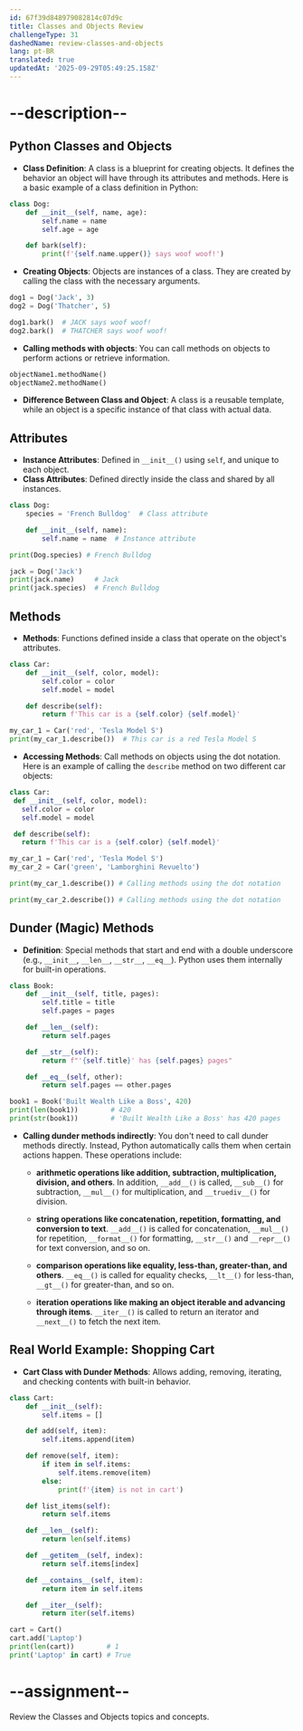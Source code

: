 ```yaml
---
id: 67f39d848979082814c07d9c
title: Classes and Objects Review
challengeType: 31
dashedName: review-classes-and-objects
lang: pt-BR
translated: true
updatedAt: '2025-09-29T05:49:25.158Z'
---
```


# --description--

## Python Classes and Objects

- **Class Definition**: A class is a blueprint for creating objects. It defines the behavior an object will have through its attributes and methods. Here is a basic example of a class definition in Python:

```python
class Dog:
    def __init__(self, name, age):
        self.name = name
        self.age = age

    def bark(self):
        print(f'{self.name.upper()} says woof woof!')
```

- **Creating Objects**: Objects are instances of a class. They are created by calling the class with the necessary arguments.

```python
dog1 = Dog('Jack', 3)
dog2 = Dog('Thatcher', 5)

dog1.bark()  # JACK says woof woof!
dog2.bark()  # THATCHER says woof woof!
```

- **Calling methods with objects**: You can call methods on objects to perform actions or retrieve information.

```python
objectName1.methodName()
objectName2.methodName()
```

- **Difference Between Class and Object**: A class is a reusable template, while an object is a specific instance of that class with actual data.

## Attributes

- **Instance Attributes**: Defined in `__init__()` using `self`, and unique to each object.
- **Class Attributes**: Defined directly inside the class and shared by all instances.

```python
class Dog:
    species = 'French Bulldog'  # Class attribute

    def __init__(self, name):
        self.name = name  # Instance attribute

print(Dog.species) # French Bulldog

jack = Dog('Jack')
print(jack.name)     # Jack
print(jack.species)  # French Bulldog
```

## Methods

- **Methods**: Functions defined inside a class that operate on the object's attributes.

```python
class Car:
    def __init__(self, color, model):
        self.color = color
        self.model = model

    def describe(self):
        return f'This car is a {self.color} {self.model}'

my_car_1 = Car('red', 'Tesla Model S')
print(my_car_1.describe())  # This car is a red Tesla Model S
```

- **Accessing Methods**: Call methods on objects using the dot notation. Here is an example of calling the `describe` method on two different car objects:

```python
class Car:
 def __init__(self, color, model):
   self.color = color  
   self.model = model  

 def describe(self):
   return f'This car is a {self.color} {self.model}'

my_car_1 = Car('red', 'Tesla Model S')
my_car_2 = Car('green', 'Lamborghini Revuelto')

print(my_car_1.describe()) # Calling methods using the dot notation

print(my_car_2.describe()) # Calling methods using the dot notation
```

## Dunder (Magic) Methods

- **Definition**: Special methods that start and end with a double underscore (e.g., `__init__`, `__len__`, `__str__`, `__eq__`). Python uses them internally for built-in operations.

```python
class Book:
    def __init__(self, title, pages):
        self.title = title
        self.pages = pages

    def __len__(self):
        return self.pages

    def __str__(self):
        return f"'{self.title}' has {self.pages} pages"

    def __eq__(self, other):
        return self.pages == other.pages

book1 = Book('Built Wealth Like a Boss', 420)
print(len(book1))        # 420
print(str(book1))        # 'Built Wealth Like a Boss' has 420 pages
```

- **Calling dunder methods indirectly**: You don't need to call dunder methods directly. Instead, Python automatically calls them when certain actions happen. These operations include:

  - **arithmetic operations like addition, subtraction, multiplication, division, and others**. In addition, `__add__()` is called, `__sub__()` for subtraction, `__mul__()` for multiplication, and `__truediv__()` for division.
        
  - **string operations like concatenation, repetition, formatting, and conversion to text**. `__add__()` is called for concatenation, `__mul__()` for repetition, `__format__()` for formatting, `__str__()` and `__repr__()` for text conversion, and so on.
        
  - **comparison operations like equality, less-than, greater-than, and others**. `__eq__()` is called for equality checks, `__lt__()` for less-than, `__gt__()` for greater-than, and so on.
        
  - **iteration operations like making an object iterable and advancing through items**. `__iter__()` is called to return an iterator and  `__next__()` to fetch the next item.

## Real World Example: Shopping Cart

- **Cart Class with Dunder Methods**: Allows adding, removing, iterating, and checking contents with built-in behavior.

```python
class Cart:
    def __init__(self):
        self.items = []

    def add(self, item):
        self.items.append(item)

    def remove(self, item):
        if item in self.items:
            self.items.remove(item)
        else:
            print(f'{item} is not in cart')

    def list_items(self):
        return self.items

    def __len__(self):
        return len(self.items)

    def __getitem__(self, index):
        return self.items[index]

    def __contains__(self, item):
        return item in self.items

    def __iter__(self):
        return iter(self.items)

cart = Cart()
cart.add('Laptop')
print(len(cart))        # 1
print('Laptop' in cart) # True
```

# --assignment--

Review the Classes and Objects topics and concepts.
